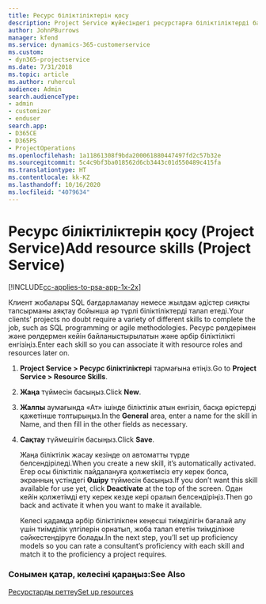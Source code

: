 ```yaml
---
title: Ресурс біліктіліктерін қосу
description: Project Service жүйесіндегі ресурстарға біліктіліктерді байланыстыру жолы
author: JohnPBurrows
manager: kfend
ms.service: dynamics-365-customerservice
ms.custom:
- dyn365-projectservice
ms.date: 7/31/2018
ms.topic: article
ms.author: ruhercul
audience: Admin
search.audienceType:
- admin
- customizer
- enduser
search.app:
- D365CE
- D365PS
- ProjectOperations
ms.openlocfilehash: 1a11861308f9bda200061880447497fd2c57b32e
ms.sourcegitcommit: 5c4c9bf3ba018562d6cb3443c01d550489c415fa
ms.translationtype: HT
ms.contentlocale: kk-KZ
ms.lasthandoff: 10/16/2020
ms.locfileid: "4079634"
---
```

# <a name="add-resource-skills-project-service"></a><span data-ttu-id="c31be-103">Ресурс біліктіліктерін қосу (Project Service)</span><span class="sxs-lookup"><span data-stu-id="c31be-103">Add resource skills (Project Service)</span></span>

[!INCLUDE[cc-applies-to-psa-app-1x-2x](../includes/cc-applies-to-psa-app-1x-2x.md)]

<span data-ttu-id="c31be-104">Клиент жобалары SQL бағдарламалау немесе жылдам әдістер сияқты тапсырманы аяқтау бойынша әр түрлі біліктіліктерді талап етеді.</span><span class="sxs-lookup"><span data-stu-id="c31be-104">Your clients’ projects no doubt require a variety of different skills to complete the job, such as SQL programming or agile methodologies.</span></span> <span data-ttu-id="c31be-105">Ресурс рөлдерімен және рөлдермен кейін байланыстырылатын және әрбір біліктілікті енгізіңіз.</span><span class="sxs-lookup"><span data-stu-id="c31be-105">Enter each skill so you can associate it with resource roles and resources later on.</span></span>  
  
1. <span data-ttu-id="c31be-106">**Project Service > Ресурс біліктіліктері** тармағына өтіңіз.</span><span class="sxs-lookup"><span data-stu-id="c31be-106">Go to **Project Service > Resource Skills**.</span></span>  
  
2. <span data-ttu-id="c31be-107">**Жаңа** түймесін басыңыз.</span><span class="sxs-lookup"><span data-stu-id="c31be-107">Click **New**.</span></span>  
  
3. <span data-ttu-id="c31be-108">**Жалпы** аумағында «Ат» ішінде біліктілік атын енгізіп, басқа өрістерді қажетінше толтырыңыз.</span><span class="sxs-lookup"><span data-stu-id="c31be-108">In the **General** area, enter a name for the skill in Name, and then fill in the other fields as necessary.</span></span>  
  
4. <span data-ttu-id="c31be-109">**Сақтау** түймешігін басыңыз.</span><span class="sxs-lookup"><span data-stu-id="c31be-109">Click **Save**.</span></span>  
  
   <span data-ttu-id="c31be-110">Жаңа біліктілік жасау кезінде ол автоматты түрде белсендіріледі.</span><span class="sxs-lookup"><span data-stu-id="c31be-110">When you create a new skill, it’s automatically activated.</span></span> <span data-ttu-id="c31be-111">Егер осы біліктілік пайдалануға қолжетімсіз ету керек болса, экранның үстіндегі **Өшіру** түймесін басыңыз.</span><span class="sxs-lookup"><span data-stu-id="c31be-111">If you don’t want this skill available for use yet, click **Deactivate** at the top of the screen.</span></span> <span data-ttu-id="c31be-112">Одан кейін қолжетімді ету керек кезде кері оралып белсендіріңіз.</span><span class="sxs-lookup"><span data-stu-id="c31be-112">Then go back and activate it when you want to make it available.</span></span>  
  
   <span data-ttu-id="c31be-113">Келесі қадамда әрбір біліктілікпен кеңесші тиімділігін бағалай алу үшін тиімділік үлгілерін орнатып, жоба талап ететін тиімділікке сәйкестендіруге болады.</span><span class="sxs-lookup"><span data-stu-id="c31be-113">In the next step, you’ll set up proficiency models so you can rate a consultant’s proficiency with each skill and match it to the proficiency a project requires.</span></span>  
  
### <a name="see-also"></a><span data-ttu-id="c31be-114">Сонымен қатар, келесіні қараңыз:</span><span class="sxs-lookup"><span data-stu-id="c31be-114">See Also</span></span>  
 [<span data-ttu-id="c31be-115">Ресурстарды реттеу</span><span class="sxs-lookup"><span data-stu-id="c31be-115">Set up resources</span></span>](../psa/set-up-resources.md)
